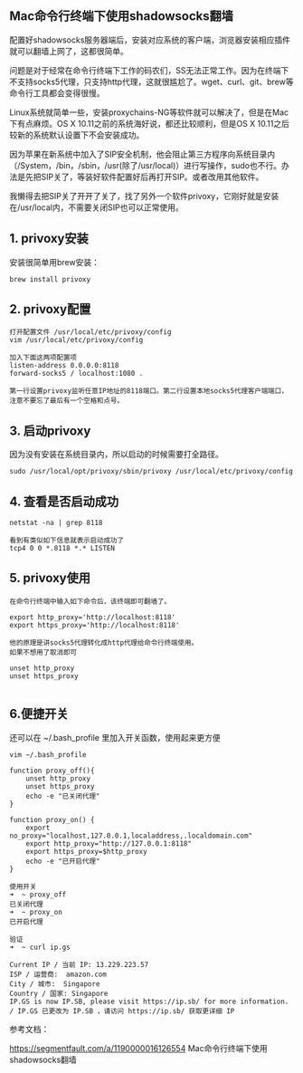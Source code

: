 ## Mac命令行终端下使用shadowsocks翻墙

配置好shadowsocks服务器端后，安装对应系统的客户端，浏览器安装相应插件就可以翻墙上网了，这都很简单。

问题是对于经常在命令行终端下工作的码农们，SS无法正常工作。因为在终端下不支持socks5代理，只支持http代理，这就很尴尬了。wget、curl、git、brew等命令行工具都会变得很慢。

Linux系统就简单一些，安装proxychains-NG等软件就可以解决了，但是在Mac下有点麻烦。OS X 10.11之前的系统海好说，都还比较顺利，但是OS X 10.11之后较新的系统默认设置下不会安装成功。

因为苹果在新系统中加入了SIP安全机制，他会阻止第三方程序向系统目录内（/System，/bin，/sbin，/usr(除了/usr/local)）进行写操作，sudo也不行。办法是先把SIP关了，等装好软件配置好后再打开SIP。或者改用其他软件。

我懒得去把SIP关了开开了关了，找了另外一个软件privoxy，它刚好就是安装在/usr/local内，不需要关闭SIP也可以正常使用。

## 1. privoxy安装
安装很简单用brew安装：
```
brew install privoxy
```
## 2. privoxy配置
```
打开配置文件 /usr/local/etc/privoxy/config
vim /usr/local/etc/privoxy/config

加入下面这两项配置项
listen-address 0.0.0.0:8118
forward-socks5 / localhost:1080 .

第一行设置privoxy监听任意IP地址的8118端口。第二行设置本地socks5代理客户端端口，注意不要忘了最后有一个空格和点号。
```
## 3. 启动privoxy
因为没有安装在系统目录内，所以启动的时候需要打全路径。
```
sudo /usr/local/opt/privoxy/sbin/privoxy /usr/local/etc/privoxy/config
```

## 4. 查看是否启动成功
```
netstat -na | grep 8118

看到有类似如下信息就表示启动成功了
tcp4 0 0 *.8118 *.* LISTEN

```

## 5. privoxy使用
```
在命令行终端中输入如下命令后，该终端即可翻墙了。

export http_proxy='http://localhost:8118'
export https_proxy='http://localhost:8118'

他的原理是讲socks5代理转化成http代理给命令行终端使用。
如果不想用了取消即可

unset http_proxy
unset https_proxy


```

## 6.便捷开关

还可以在 ~/.bash_profile 里加入开关函数，使用起来更方便

```
vim ~/.bash_profile

function proxy_off(){
    unset http_proxy
    unset https_proxy
    echo -e "已关闭代理"
}

function proxy_on() {
    export no_proxy="localhost,127.0.0.1,localaddress,.localdomain.com"
    export http_proxy="http://127.0.0.1:8118"
    export https_proxy=$http_proxy
    echo -e "已开启代理"
}

使用开关
➜  ~ proxy_off
已关闭代理
➜  ~ proxy_on
已开启代理

验证
➜  ~ curl ip.gs

Current IP / 当前 IP: 13.229.223.57
ISP / 运营商:  amazon.com
City / 城市:  Singapore
Country / 国家: Singapore
IP.GS is now IP.SB, please visit https://ip.sb/ for more information. / IP.GS 已更改为 IP.SB ，请访问 https://ip.sb/ 获取更详细 IP 
```

参考文档：

https://segmentfault.com/a/1190000016126554  Mac命令行终端下使用shadowsocks翻墙
